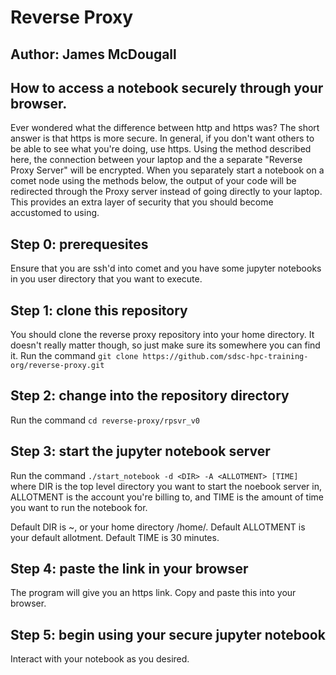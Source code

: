 # Reverse Proxy
## Author: James McDougall

## How to access a notebook securely through your browser.

Ever wondered what the difference between http and https was? The short answer is that https is more secure. In general, if you don't want others to be able to see what you're doing, use https. Using the method described here, the connection between your laptop and the a separate "Reverse Proxy Server" will be encrypted. When you separately start a notebook on a comet node using the methods below, the output of your code will be redirected through the Proxy server instead of going directly to your laptop. This provides an extra layer of security that you should become accustomed to using.

## Step 0: prerequesites
Ensure that you are ssh'd into comet and you have some jupyter notebooks in you user directory that you want to execute.

## Step 1: clone this repository
You should clone the reverse proxy repository into your home directory. It doesn't really matter though, so just make sure its somewhere you can find it.
Run the command `git clone https://github.com/sdsc-hpc-training-org/reverse-proxy.git`

## Step 2: change into the repository directory
Run the command `cd reverse-proxy/rpsvr_v0`

## Step 3: start the jupyter notebook server
Run the command `./start_notebook -d <DIR> -A <ALLOTMENT> [TIME]` where DIR is the top level directory you want to start the noebook server in, ALLOTMENT is the account you're billing to, and TIME is the amount of time you want to run the notebook for.

Default DIR is ~, or your home directory /home/<username>.
Default ALLOTMENT is your default allotment.
Default TIME is 30 minutes.

## Step 4: paste the link in your browser
The program will give you an https link. Copy and paste this into your browser.

## Step 5: begin using your secure jupyter notebook
Interact with your notebook as you desired.
